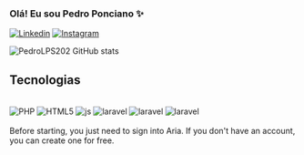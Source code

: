 ### Olá! Eu sou Pedro Ponciano ✨

[![Linkedin](https://img.shields.io/badge/LinkedIn-0077B5?style=for-the-badge&logo=linkedin&logoColor=white)](https://www.linkedin.com/in/pedro-pociano-5b5996250/)
[![Instagram](https://img.shields.io/badge/Instagram-E4405F?style=for-the-badge&logo=instagram&logoColor=white)](https://www.linkedin.com/in/pedro-pociano-5b5996250/)

![PedroLPS202 GitHub stats](https://github-readme-stats.vercel.app/api?username=PedroLPS202&show_icons=true&theme=dark)

## Tecnologias 

<div style="display: inline_block"><br/>
    <img aling = "center" alt = "PHP" src ="https://img.shields.io/badge/PHP-777BB4?style=for-the-badge&logo=php&logoColor=white"  />
    <img alt = "HTML5" src ="https://img.shields.io/badge/HTML5-E34F26?style=for-the-badge&logo=html5&logoColor=white"/>
    <img alt = "js" src ="https://img.shields.io/badge/JavaScript-323330?style=for-the-badge&logo=javascript&logoColor=F7DF1E">
    <img alt = "laravel" src ="https://img.shields.io/badge/Laravel-FF2D20?style=for-the-badge&logo=laravel&logoColor=white">
    <img alt = "laravel" src ="https://img.shields.io/badge/MySQL-00000F?style=for-the-badge&logo=mysql&logoColor=white">
    <img alt = "laravel" src ="https://img.shields.io/badge/CSS3-1572B6?style=for-the-badge&logo=css3&logoColor=white"/>
</div>
<br/>
Before starting, you just need to sign into Aria. If you don't have an account, you can create one for free.
